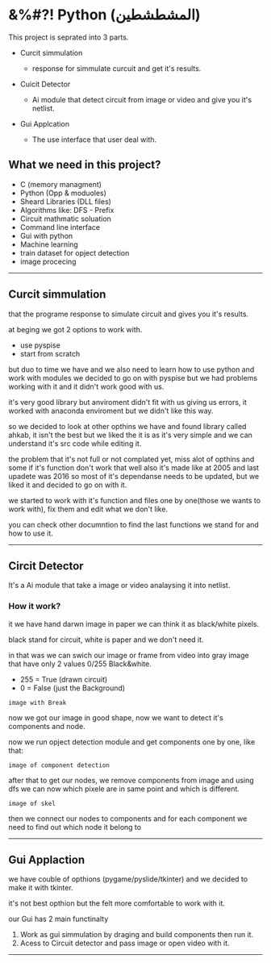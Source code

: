 # &%#?! Python (المشطشطين)

This project is seprated into 3 parts.

-   Curcit simmulation
    -   response for simmulate curcuit and get it's results.

-   Cuicit Detector
    -   Ai module that detect circuit from image or video and give you it's netlist.

-   Gui Applcation
    - The use interface that user deal with.


##  What we need in this project?
-   C (memory managment)
-   Python (Opp & moduoles)
-   Sheard Libraries (DLL files)
-   Algorithms like: DFS - Prefix
-   Circuit mathmatic soluation
-   Command line interface
-   Gui with python
-   Machine learning
-   train dataset for opject detection
-   image procecing
---
## Curcit simmulation

that the programe response to simulate circuit and gives you it's results.

at beging we got 2 options to work with.
-   use pyspise
-   start from scratch

but duo to time we have and we also need to learn how to use python and work with modules we decided to go on with pyspise but we had problems working with it and it didn't work good with us.

it's very good library but anviroment didn't fit with us giving us errors, it worked with anaconda enviroment but we didn't like this way.

so we decided to look at other opthins we have and found library called ahkab, it isn't the best but we liked the it is as it's very simple and we can understand it's src code while editing it.

the problem that it's not full or not complated yet, miss alot of opthins and some if it's function don't work that well also it's made like at 2005 and last upadete was 2016 so most of it's dependanse needs to be updated, but we liked it and decided to go on with it.

we started to work with it's function and files one by one(those we wants to work with), fix them and edit what we don't like.

you can check other documntion to find the last functions we stand for and how to use it.

---
## Circit Detector

It's a Ai module that take a image or video analaysing it into netlist.

### How it work?

it we have hand darwn image in paper we can think it as black/white pixels.

black stand for circuit, white is paper and we don't need it.

in that was we can swich our image or frame from video into gray image that have only 2 values 0/255 Black&white.

-   255 = True (drawn circuit)
-   0   = False (just the Background)

``` image with Break ```

now we got our image in good shape, now we want to detect it's components and node.

now we run opject detection module and get components one by one, like that:

```image of component detection```

after that to get our nodes, we remove components from image and using dfs we can now which pixele are in same point and which is different.

```image of skel```

then we connect our nodes to components and for each component we need to find out which node it belong to

---
## Gui Applaction

we have couble of opthions (pygame/pyslide/tkinter) and we decided to make it with tkinter.

it's not best opthion but the felt more comfortable to work with it.

our Gui has 2 main functinalty
1.  Work as gui simmulation by draging and build components then run it.
2.  Acess to Circuit detector and pass image or open video with it.

---
